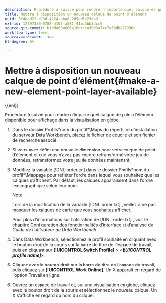 ```yaml
---
description: Procédure à suivre pour rendre n’importe quel calque de point d’élément disponible pour affichage dans la visualisation en globe.
title: Mettre à disposition un nouveau calque de point d’élément
uuid: 5f4bad2f-e98d-4224-bba8-285ad5e23da9
exl-id: 12797335-0788-4103-a581-41bc3bb3dcc9
source-git-commit: b1dda69a606a16dccca30d2a74c7e63dbd27936c
workflow-type: tm+mt
source-wordcount: '207'
ht-degree: 6%

---
```


# Mettre à disposition un nouveau calque de point d’élément{#make-a-new-element-point-layer-available}

{{eol}}

Procédure à suivre pour rendre n’importe quel calque de point d’élément disponible pour affichage dans la visualisation en globe.

1. Dans le dossier Profils\*nom du profil*\Maps du répertoire d’installation du serveur Data Workbench, placez le fichier de couche et son fichier de recherche associé.
1. Si vous avez défini une nouvelle dimension pour votre calque de point d’élément et que vous n’avez pas encore retransformé votre jeu de données, retransformez votre jeu de données maintenant.
1. Modifiez la variable [!DNL order.txt] dans le dossier Profils\*nom du profil*\Mappage pour refléter l’ordre dans lequel vous souhaitez que les calques s’affichent. Par défaut, les calques apparaissent dans l’ordre lexicographique selon leur nom.

   >[!NOTE]
   >
   >Lors de la modification de la variable [!DNL order.txt] , veillez à ne pas masquer les calques de carte que vous souhaitez afficher.

   Pour plus d’informations sur l’utilisation de [!DNL order.txt] , voir le chapitre Configuration des fonctionnalités d’interface et d’analyse de *Guide de l’utilisateur de Data Workbench*.

1. Dans Data Workbench, sélectionnez le profil souhaité en cliquant avec le bouton droit de la souris sur la barre de titre de l’espace de travail, puis en cliquant sur **[!UICONTROL Switch Profile]** > *&lt;**[!UICONTROL profile name]**>*.
1. Cliquez avec le bouton droit sur la barre de titre de l’espace de travail, puis cliquez sur **[!UICONTROL Work Online]**. Un X apparaît en regard de l’option Travail en ligne.
1. Ouvrez un espace de travail et, sur une visualisation en globe, cliquez avec le bouton droit de la souris et sélectionnez le nouveau calque. Un X s’affiche en regard du nom du calque.
